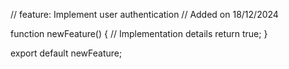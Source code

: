 // feature: Implement user authentication
// Added on 18/12/2024

function newFeature() {
  // Implementation details
  return true;
}

export default newFeature;